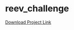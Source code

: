 # reev_challenge
<a href="http://s8.picofile.com/file/8345176126/ReevChallenge.zip.html">Download Project Link </a>
